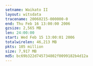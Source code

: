 ```yaml
---
setname: Waikato II
layout: witsdata
tracename: 20060215-000000-0
end: Thu Feb 16 13:00:00 2006
gzsize: 2,565 MB
len: 24:00:00
start: Wed Feb 15 13:00:01 2006
totalwirelen: 46,213 MB
pkts: 105 million
size: 7,917 MB
md5: bc69b322d745734802f0099182b4d12a
---
```

